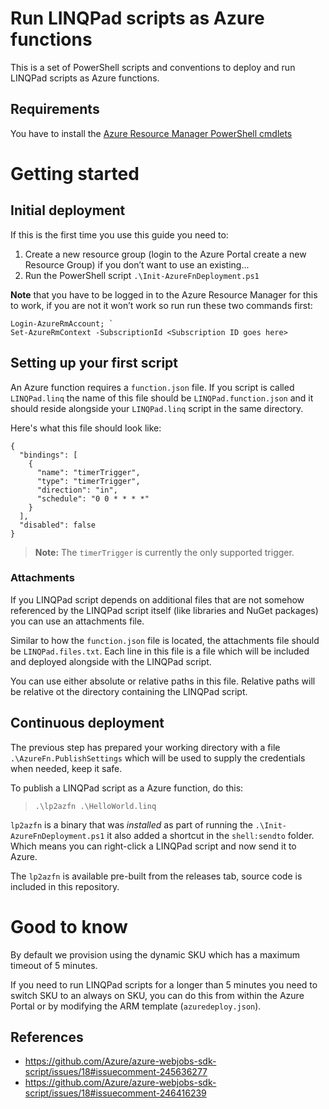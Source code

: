 # Run LINQPad scripts as Azure functions

This is a set of PowerShell scripts and conventions to deploy and run LINQPad scripts as Azure functions.

## Requirements

You have to install the [Azure Resource Manager PowerShell cmdlets](https://docs.microsoft.com/en-us/powershell/azure/install-azurerm-ps?view=azurermps-6.0.0)

# Getting started

## Initial deployment

If this is the first time you use this guide you need to:

1. Create a new resource group (login to the Azure Portal create a new Resource Group) if you don’t want to use an existing...
2. Run the PowerShell script `.\Init-AzureFnDeployment.ps1`

**Note** that you have to be logged in to the Azure Resource Manager for this to work, if you are not it won’t work so run run these two commands first:

~~~
Login-AzureRmAccount; `
Set-AzureRmContext -SubscriptionId <Subscription ID goes here>
~~~

## Setting up your first script

An Azure function requires a `function.json` file. If you script is called `LINQPad.linq` the name of this file should be `LINQPad.function.json` and it should reside alongside your `LINQPad.linq` script in the same directory.

Here's what this file should look like:

~~~
{
  "bindings": [
    {
      "name": "timerTrigger",
      "type": "timerTrigger",
      "direction": "in",
      "schedule": "0 0 * * * *"
    }
  ],
  "disabled": false
}
~~~

> **Note:** The `timerTrigger` is currently the only supported trigger.

### Attachments

If you LINQPad script depends on additional files that are not somehow referenced by the LINQPad script itself (like libraries and NuGet packages) you can use an attachments file.

Similar to how the `function.json` file is located, the attachments file should be `LINQPad.files.txt`. Each line in this file is a file which will be included and deployed alongside with the LINQPad script.

You can use either absolute or relative paths in this file. Relative paths will be relative ot the directory containing the LINQPad script.

## Continuous deployment

The previous step has prepared your working directory with a file `.\AzureFn.PublishSettings` which will be used to supply the credentials when needed, keep it safe.

To publish a LINQPad script as a Azure function, do this:

> `.\lp2azfn .\HelloWorld.linq`

`lp2azfn` is a binary that was _installed_ as part of running the `.\Init-AzureFnDeployment.ps1` it also added a shortcut in the `shell:sendto` folder. Which means you can right-click a LINQPad script and now send it to Azure.

The `lp2azfn` is available pre-built from the releases tab, source code is included in this repository.

# Good to know

By default we provision using the dynamic SKU which has a maximum timeout of 5 minutes.

If you need to run LINQPad scripts for a longer than 5 minutes you need to switch SKU to an always on SKU, you can do this from within the Azure Portal or by modifying the ARM template (`azuredeploy.json`).

## References

- https://github.com/Azure/azure-webjobs-sdk-script/issues/18#issuecomment-245636277
- https://github.com/Azure/azure-webjobs-sdk-script/issues/18#issuecomment-246416239
